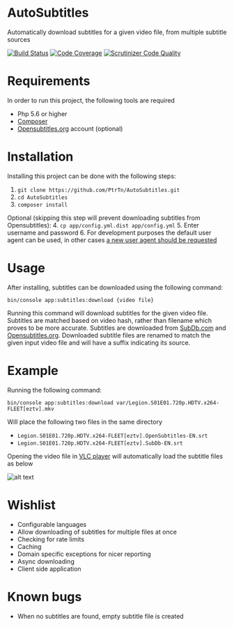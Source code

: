 # AutoSubtitles
Automatically download subtitles for a given video file, from multiple subtitle sources

[![Build Status](https://travis-ci.org/PtrTn/AutoSubtitles.svg?branch=master)](https://travis-ci.org/PtrTn/AutoSubtitles)
[![Code Coverage](https://scrutinizer-ci.com/g/PtrTn/AutoSubtitles/badges/coverage.png?b=master)](https://scrutinizer-ci.com/g/PtrTn/AutoSubtitles/?branch=master)
[![Scrutinizer Code Quality](https://scrutinizer-ci.com/g/PtrTn/AutoSubtitles/badges/quality-score.png?b=master)](https://scrutinizer-ci.com/g/PtrTn/AutoSubtitles/?branch=master)

# Requirements
In order to run this project, the following tools are required
- Php 5.6 or higher
- [Composer](https://getcomposer.org/)
- [Opensubtitles.org](https://www.opensubtitles.org) account (optional)

# Installation
Installing this project can be done with the following steps:
1. `git clone https://github.com/PtrTn/AutoSubtitles.git`
2. `cd AutoSubtitles`
3. `composer install`

Optional (skipping this step will prevent downloading subtitles from Opensubtitles):
4. `cp app/config.yml.dist app/config.yml`
5. Enter username and password
6. For development purposes the default user agent can be used, in other cases [a new user agent should be requested](http://trac.opensubtitles.org/projects/opensubtitles/wiki/DevReadFirst)

# Usage
After installing, subtitles can be downloaded using the following command:

`bin/console app:subtitles:download {video file}`

Running this command will download subtitles for the given video file. 
Subtitles are matched based on video hash, rather than filename which proves to be more accurate.
Subtitles are downloaded from [SubDb.com](http://thesubdb.com/) and [Opensubtitles.org](https://www.opensubtitles.org).
Downloaded subtitle files are renamed to match the given input video file and will have a suffix indicating its source.

# Example
Running the following command:

`bin/console app:subtitles:download var/Legion.S01E01.720p.HDTV.x264-FLEET[eztv].mkv`

Will place the following two files in the same directory

- `Legion.S01E01.720p.HDTV.x264-FLEET[eztv].OpenSubtitles-EN.srt`
- `Legion.S01E01.720p.HDTV.x264-FLEET[eztv].SubDb-EN.srt`

Opening the video file in [VLC player](http://www.videolan.org/vlc/index.html) will automatically load the subtitle files as below

![alt text](http://i.imgur.com/8EA0YSX.png)

# Wishlist
- Configurable languages
- Allow downloading of subtitles for multiple files at once
- Checking for rate limits
- Caching
- Domain specific exceptions for nicer reporting
- Async downloading
- Client side application

# Known bugs
- When no subtitles are found, empty subtitle file is created